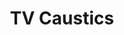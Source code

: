---
layout: media
title: "TV Caustics"
categories: visual
excerpt: 
ads: false
share: false
show_url: true
video:
  id: 143680175
---